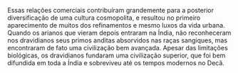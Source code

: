 ﻿Essas relações comerciais contribuíram grandemente para a posterior diversificação de uma cultura cosmopolita, e resultou no primeiro aparecimento de muitos dos refinamentos e mesmo luxos da vida urbana. Quando os arianos que vieram depois entraram na Índia, não reconheceram nos dravidianos seus primos anditas absorvidos nas raças sangiques, mas encontraram de fato uma civilização bem avançada. Apesar das limitações biológicas, os dravidianos fundaram uma civilização superior, que foi bem difundida em toda a Índia e sobreviveu até os tempos modernos no Decã.